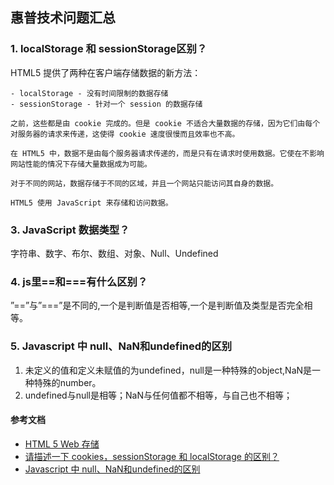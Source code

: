 ## 惠普技术问题汇总
### 1. localStorage 和 sessionStorage区别？
HTML5 提供了两种在客户端存储数据的新方法：

    - localStorage - 没有时间限制的数据存储
    - sessionStorage - 针对一个 session 的数据存储

    之前，这些都是由 cookie 完成的。但是 cookie 不适合大量数据的存储，因为它们由每个对服务器的请求来传递，这使得 cookie 速度很慢而且效率也不高。

    在 HTML5 中，数据不是由每个服务器请求传递的，而是只有在请求时使用数据。它使在不影响网站性能的情况下存储大量数据成为可能。

    对于不同的网站，数据存储于不同的区域，并且一个网站只能访问其自身的数据。

    HTML5 使用 JavaScript 来存储和访问数据。


### 3. JavaScript 数据类型？
字符串、数字、布尔、数组、对象、Null、Undefined

### 4. js里==和===有什么区别？
”==”与”===”是不同的,一个是判断值是否相等,一个是判断值及类型是否完全相等。

### 5. Javascript 中 null、NaN和undefined的区别
1. 未定义的值和定义未赋值的为undefined，null是一种特殊的object,NaN是一种特殊的number。
2. undefined与null是相等；NaN与任何值都不相等，与自己也不相等；


#### 参考文档
+ [HTML 5 Web 存储](http://www.w3school.com.cn/html5/html_5_webstorage.asp)
+ [请描述一下 cookies，sessionStorage 和 localStorage 的区别？](http://blog.csdn.net/you23hai45/article/details/49052251)
+ [Javascript 中 null、NaN和undefined的区别](http://www.cnblogs.com/qiantuwuliang/archive/2010/01/12/1645302.html)


